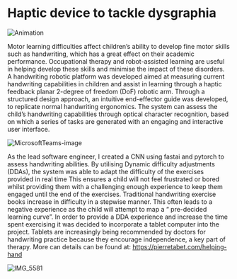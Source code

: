 # Haptic device to tackle dysgraphia

![Animation](https://user-images.githubusercontent.com/60051148/124468566-2a068980-dd91-11eb-9c91-a720245a6bc3.gif)

Motor learning difficulties affect children’s ability to develop fine motor skills such as handwriting, which has a great effect on their academic performance. Occupational therapy and robot-assisted learning are useful in helping develop these skills and minimise the impact of these disorders.
A handwriting robotic platform was developed aimed at measuring current handwriting capabilities in children and assist in learning through a haptic feedback planar 2-degree of freedom (DoF) robotic arm. Through a structured design approach, an intuitive end-effector guide was developed, to replicate normal handwriting ergonomics. The system can assess the child’s handwriting capabilities through optical character recognition, based on which a series of tasks are generated with an engaging and interactive user interface.

![MicrosoftTeams-image](https://user-images.githubusercontent.com/60051148/124467608-fc6d1080-dd8f-11eb-9064-ab36186484de.jpeg)

As the lead software engineer, I created a CNN using fastai and pytorch to assess handwriting abilities. By utilising Dynamic difficulty adjustments (DDAs), the system was able to adapt the difficulty of the exercises provided in real time  This ensures a child will not feel frustrated or bored whilst providing them with a challenging enough experience to keep them engaged until the end of the exercises. Traditional handwriting exercise books increase in difficulty in a stepwise manner. This often leads to a negative experience as the child will attempt to map a “ pre-decided learning curve”. In order to provide a DDA experience and increase the time spent exercising it was decided to incorporate a tablet computer into the project. Tablets are increasingly being recommended by doctors for handwriting practice because they encourage independence, a key part of therapy. 
More can details can be found at: https://pierretabet.com/helping-hand

![IMG_5581](https://user-images.githubusercontent.com/60051148/124469425-448d3280-dd92-11eb-8b7b-fce026f312d8.jpeg)

